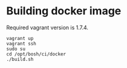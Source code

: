 # Building docker image

Required vagrant version is 1.7.4.

```
vagrant up
vagrant ssh
sudo su
cd /opt/bosh/ci/docker
./build.sh
```